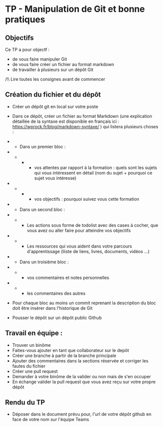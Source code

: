 # TP - Manipulation de Git et bonne pratiques

## Objectifs
Ce TP a pour objectf : 
* de vous faire manipuler Git
* de vous faire créer un fichier au format markdown
* de travailler à plusieurs sur un dépôt Git

/!\ Lire toutes les consignes avant de commencer

## Création du fichier et du dépôt

* Créer un dépôt git en local sur votre poste 
* Dans ce dépôt, créer un fichier au format Markdown (une explication détaillée de la syntaxe est disponible en français ici : https://wprock.fr/blog/markdown-syntaxe/ ) 
qui listera plusieurs choses : 
* * Dans un premier bloc : 
* * * * vos attentes par rapport à la formation : quels sont les sujets qui vous intéressent en détail (nom du sujet + pourquoi ce sujet vous intéresse)
* * * * vos objectifs : pourquoi suivez vous cette formation 
* * Dans un second bloc : 
* * * Les actions sous forme de todolist avec des cases à cocher, que vous avez ou aller faire pour atteindre vos objectifs 
* * * Les ressources qui vous aident dans votre parcours d'apprentissage (liiste de liens, livres, documents, vidéos ...)
* * Dans un troisième bloc : 
* * * vos commentaires et notes personnelles
* * * les commentaires des autres

* Pour chaque bloc au moins un commit reprenant la description du bloc doit être insérer dans l'historique de Git
* Pousser le dépôt sur un dépôt public Github

## Travail en équipe :

* Trouver un binôme
* Faites-vous ajouter en tant que collaborateur sur le depôt
* Créer une branche à partir de la branche principale
* Ajouter des commentaires dans la sections réservée et corriger les fautes du fichier
* Créer une pull request 
* Demander à votre binôme de la valider ou non mais de s'en occuper
* En échange valider la pull request que vous avez reçu sur votre propre dépôt

## Rendu du TP 
* Déposer dans le document prévu pour, l'url de votre dépôt github en face de votre nom sur l'équipe Teams
